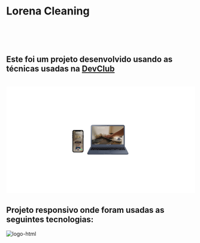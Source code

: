 <h1>Lorena Cleaning</h1>
<br>
<br>
<br>
<h2>Este foi um projeto desenvolvido usando as técnicas usadas na <a href="https://rodolfomori.com.br/devclub">DevClub</a></h2>
<br>
<img src="https://github.com/Mauromoura81/Lorena-Cleaning/blob/main/SITE%20FAXINA/Design%20sem%20nome%20(1)%20(1).png?raw=true" alt="pc-celular" height: 250px />
<h2>Projeto responsivo onde foram usadas as seguintes tecnologias:</h2>

<img src="https://img.shields.io/badge/HTML5-E34F26?style=for-the-badge&logo=html5&logoColor=white" alt="logo-html">




